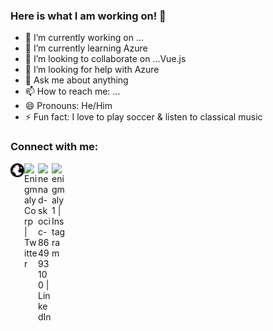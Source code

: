 ### Here is what I am working on! 👋

- 🔭 I’m currently working on ...
- 🌱 I’m currently learning Azure 
- 👯 I’m looking to collaborate on ...Vue.js
- 🤔 I’m looking for help with Azure
- 💬 Ask me about anything
- 📫 How to reach me: ...
- 😄 Pronouns: He/Him
- ⚡ Fun fact: I love to play soccer & listen to classical music

### Connect with me:

[<img align="left" alt="enigmaly.ca" width="22px" src="https://raw.githubusercontent.com/iconic/open-iconic/master/svg/globe.svg" />][website]
[<img align="left" alt="EnigmalyCorp | Twitter" width="22px" src="https://cdn.jsdelivr.net/npm/simple-icons@v3/icons/twitter.svg" />][twitter]
[<img align="left" alt="nenad-skocic-864993100 | LinkedIn" width="22px" src="https://cdn.jsdelivr.net/npm/simple-icons@v3/icons/linkedin.svg" />][linkedin]
[<img align="left" alt="enigmaly1 | Instagram" width="22px" src="https://cdn.jsdelivr.net/npm/simple-icons@v3/icons/instagram.svg" />][instagram]

<br />
<br />

[website]: https://enigmaly.ca  
[twitter]: https://twitter.com/EnigmalyCorp
[instagram]: https://www.instagram.com/enigmaly1/
[linkedin]: https://www.linkedin.com/in/nenad-skocic-864993100/


